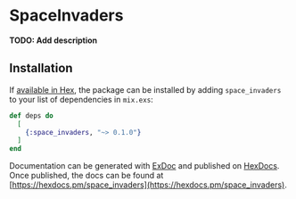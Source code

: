# SpaceInvaders

**TODO: Add description**

## Installation

If [available in Hex](https://hex.pm/docs/publish), the package can be installed
by adding `space_invaders` to your list of dependencies in `mix.exs`:

```elixir
def deps do
  [
    {:space_invaders, "~> 0.1.0"}
  ]
end
```

Documentation can be generated with [ExDoc](https://github.com/elixir-lang/ex_doc)
and published on [HexDocs](https://hexdocs.pm). Once published, the docs can
be found at [https://hexdocs.pm/space_invaders](https://hexdocs.pm/space_invaders).

